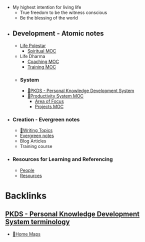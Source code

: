 - My highest intention for living life
    - True freedom to be the witness conscious
    - Be the blessing of the world
- ## Development - Atomic notes
    - [Life Polestar](<Life Polestar.md>)
        - [Spiritual MOC](<Spiritual MOC.md>)
    - Life Dharma
        - [Coaching MOC](<Coaching MOC.md>)
        - [Training MOC](<Training MOC.md>)
    - ### System
        - [🌱PKDS - Personal Knowledge Development System ](<🌱PKDS - Personal Knowledge Development System .md>)
        - [🧭Productivity System MOC ](<🧭Productivity System MOC .md>)
            - [Area of Focus](<Area of Focus.md>)
            - [Projects MOC](<Projects MOC.md>)
- ### Creation - Evergreen notes
    - [🧭Writing Topics](<🧭Writing Topics.md>)
    - [Evergreen notes](<Evergreen notes.md>)
    - Blog Articles
    - Training course
- ### Resources for Learning and Referencing
    - [People](<People.md>)
    - [Resources](<Resources.md>)

# Backlinks
## [PKDS - Personal Knowledge Development System terminology](<PKDS - Personal Knowledge Development System terminology.md>)
- [🏡Home Maps](<🏡Home Maps.md>)

